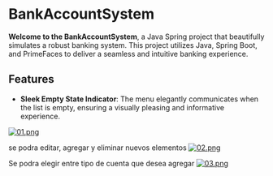 # BankAccountSystem

**Welcome to the BankAccountSystem**, a Java Spring project that beautifully simulates a robust banking system. This project utilizes Java, Spring Boot, and PrimeFaces to deliver a seamless and intuitive banking experience.

## Features

- **Sleek Empty State Indicator**: The menu elegantly communicates when the list is empty, ensuring a visually pleasing and informative experience.
  
[![01.png](https://i.postimg.cc/Sxx4HQcB/01.png)](https://postimg.cc/xchBz2x5)

se podra editar, agregar y eliminar nuevos elementos
[![02.png](https://i.postimg.cc/d18gLg8R/02.png)](https://postimg.cc/8JzZYKXs)

Se podra elegir entre tipo de cuenta que desea agregar
[![03.png](https://i.postimg.cc/0jPFmZfT/03.png)](https://postimg.cc/G8gXnF6K)
